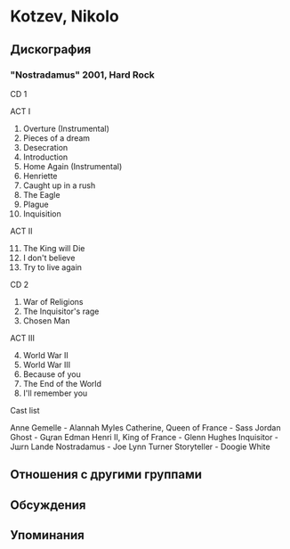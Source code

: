 # Kotzev, Nikolo



## Дискография

### "Nostradamus" 2001, Hard Rock

CD 1
  
ACT I
  
1. Overture (Instrumental)
2. Pieces of a dream
3. Desecration
4. Introduction
5. Home Again (Instrumental)
6. Henriette
7. Caught up in a rush
8. The Eagle
9. Plague
10. Inquisition
  

ACT II
  
11. The King will Die
12. I don't believe
13. Try to live again 


CD 2
  
1. War of Religions
2. The Inquisitor's rage
3. Chosen Man
  
ACT III
  
4. World War II
5. World War III
6. Because of you
7. The End of the World
8. I'll remember you

Cast list

Anne Gemelle - Alannah Myles 
Catherine, Queen of France - Sass Jordan 
Ghost - Gцran Edman 
Henri II, King of France - Glenn Hughes 
Inquisitor - Jшrn Lande 
Nostradamus - Joe Lynn Turner 
Storyteller - Doogie White


## Отношения с другими группами


## Обсуждения


## Упоминания

